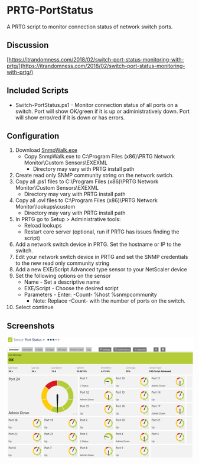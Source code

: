 # PRTG-PortStatus

A PRTG script to monitor connection status of network switch ports.

## Discussion
[https://itrandomness.com/2018/02/switch-port-status-monitoring-with-prtg/](https://itrandomness.com/2018/02/switch-port-status-monitoring-with-prtg/)

## Included Scripts
- Switch-PortStatus.ps1 - Monitor connection status of all ports on a switch.  Port will show OK/green if it is up or administratively down.  Port will show error/red if it is down or has errors.

## Configuration
1) Download [SnmpWalk.exe](https://syslogwatcher.com/cmd-tools/snmp-walk/)
	- Copy SnmpWalk.exe to C:\Program Files (x86)\PRTG Network Monitor\Custom Sensors\EXEXML
		- Directory may vary with PRTG install path
2) Create read only SNMP community string on the network swtich.
3) Copy all .ps1 files to C:\Program Files (x86)\PRTG Network Monitor\Custom Sensors\EXEXML
	- Directory may vary with PRTG install path
4) Copy all .ovl files to C:\Program Files (x86)\PRTG Network Monitor\lookups\custom
	- Directory may vary with PRTG install path
5) In PRTG go to Setup > Administrative tools:
	- Reload lookups
	- Restart core server (optional, run if PRTG has issues finding the script)
6) Add a network switch device in PRTG.  Set the hostname or IP to the switch.
7) Edit your network switch device in PRTG and set the SNMP credentials to the new read only community string
8) Add a new EXE/Script Advanced type sensor to your NetScaler device
9) Set the following options on the sensor
	- Name - Set a descriptive name
	- EXE/Script - Choose the desired script
	- Parameters - Enter: -Count- %host %snmpcommunity
		- Note: Replace -Count- with the number of ports on the switch.
10) Select continue

## Screenshots
![alt text](Screenshots/PortStatus.png "Port Status")
